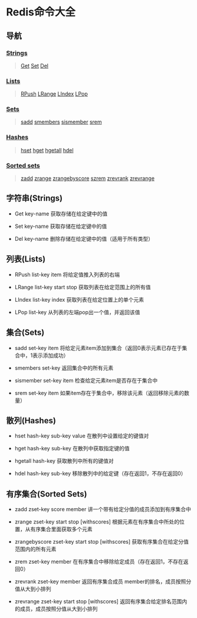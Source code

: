 # Redis命令大全
## 导航

### [Strings](#Strings)
> [Get](#StringsGet) 
[Set](#StringsSet) 
[Del](#StringsDel)
### [Lists](#Lists)
> [RPush](#ListsRPush) 
[LRange](#ListsLRange) 
[LIndex](#ListsLIndex) 
[LPop](#ListsLPop)
### [Sets](#Sets)
> [sadd](#Setssadd) 
[smembers](#Setssmembers) 
[sismember](#Setssismember) 
[srem ](#Setssrem)
### [Hashes](#Hashes)
> [hset](#Hasheshset)
[hget](#Hasheshget)
[hgetall](#Hasheshgetall)
[hdel](#Hasheshdel)
### [Sorted sets](#SortedSets)
> [zadd](#SortedSetszadd)
[zrange](#SortedSetszrange)
[zrangebyscore](#SortedSetszrangebyscore)
[szrem](#SortedSetszrem)
[zrevrank](#SortedSetszrevrank)
[zrevrange](#SortedSetszrevrange)

## 字符串(<label id="Strings">Strings</label>)

* <label id="StringsGet">Get</label> key-name
获取存储在给定键中的值

* <label id="StringsSet">Set</label> key-name
获取存储在给定键中的值

* <label id="StringsDel">Del</label> key-name
删除存储在给定键中的值（适用于所有类型）

## 列表(<label id="Lists">Lists</label>)

* <label id="ListsRPush">RPush</label> list-key item
将给定值推入列表的右端

* <label id="ListsLRange">LRange</label> list-key start stop
获取列表在给定范围上的所有值

* <label id="ListsLIndex">LIndex</label> list-key index
获取列表在给定位置上的单个元素

* <label id="ListsLPop">LPop</label> list-key
从列表的左端pop出一个值，并返回该值

## 集合(<label id="Sets">Sets</label>)

* <label id="Setssadd">sadd</label> set-key item
将给定元素item添加到集合（返回0表示元素已存在于集合中，1表示添加成功）

* <label id="Setssmembers">smembers</label> set-key
返回集合中的所有元素

* <label id="Setssismember">sismember</label> set-key item
检查给定元素item是否存在于集合中

* <label id="Setssrem">srem</label> set-key item
如果item存在于集合中，移除该元素（返回移除元素的数量）

## 散列(<label id="Hashes">Hashes</label>)

* <label id="Hasheshset">hset</label> hash-key sub-key value
在散列中设置给定的键值对

* <label id="Hasheshget">hget</label> hash-key sub-key
在散列中获取指定键的值
* <label id="Hasheshgetall">hgetall</label> hash-key
获取散列中所有的键值对
* <label id="Hasheshdel">hdel</label> hash-key sub-key
移除散列中的给定键（存在返回1，不存在返回0）

## 有序集合(<label id="SortedSets">Sorted Sets</label>)

* <label id="SortedSetszadd">zadd</label> zset-key score member
讲一个带有给定分值的成员添加到有序集合中

* <label id="SortedSetszrange">zrange</label> zset-key start stop [withscores]
根据元素在有序集合中所处的位置，从有序集合里面获取多个元素

* <label id="SortedSetszrangebyscore">zrangebyscore</label> zset-key start stop [withscores]
获取有序集合在给定分值范围内的所有元素

* <label id="SortedSetszrem">zrem</label> zset-key member 
在有序集合中移除给定成员（存在返回1，不存在返回0）

* <label id="SortedSetszrevrank">zrevrank</label> zset-key member 
返回有序集合成员 member的排名，成员按照分值从大到小排列

* <label id="SortedSetszrevrange">zrevrange</label> zset-key start stop [withscores]
返回有序集合给定排名范围内的成员，成员按照分值从大到小排列
